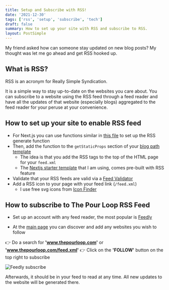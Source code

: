 ```yaml
---
title: Setup and Subscribe with RSS!
date: '2021-12-30'
tags: ['rss', 'setup', 'subscribe', 'tech']
draft: false
summary: How to set up your site with RSS and subscribe to RSS.
layout: PostSimple
---
```


My friend asked how can someone stay updated on new blog posts? My thought was let me go ahead and get RSS hooked up.

## What is RSS?

RSS is an acronym for Really Simple Syndication.

It is a simple way to stay up-to-date on the websites you care about. You can subscribe to a website using the RSS feed through a feed reader and have all the updates of that website (especially blogs) aggregated to the feed reader for your peruse at your convenience.

## How to set up your site to enable RSS feed

- For Next.js you can use functions similar in [this file](https://github.com/JQuinnie/the-pour-loop/blob/master/lib/generate-rss.js) to set up the RSS generate function
- Then, add the function to the `getStaticProps` section of your [blog path template](https://github.com/JQuinnie/the-pour-loop/blob/6950e8ace1a33b1acf036d614deaf8dbbb04f068/pages/blog/%5B...slug%5D.js#L34-L36)
  - The idea is that you add the RSS tags to the top of the HTML page for your `feed.xml`
  - The [Nextjs starter template](https://github.com/timlrx/tailwind-nextjs-starter-blog) that I am using, comes pre-built with RSS feature
- Validate that your RSS feeds are valid via a [Feed Validator](https://validator.w3.org/feed/)
- Add a RSS icon to your page with your feed link (`/feed.xml`)
  - I use free svg icons from [Icon Finder](https://www.iconfinder.com/)

## How to subscribe to The Pour Loop RSS Feed

- Set up an account with any feed reader, the most popular is [Feedly](https://www.feedly.com)

- At the [main page](https://feedly.com/i/discover) you can discover and add any websites you wish to follow

👉 Do a search for **'www.thepourloop.com'** or **'www.thepourloop.com/feed.xml'**
👉 Click on the **'FOLLOW'** button on the top right to subscribe

![Feedly subscribe](/static/images/20211229-1.png)

Afterwards, it should be in your feed to read at any time. All new updates to the website will be generated there.
